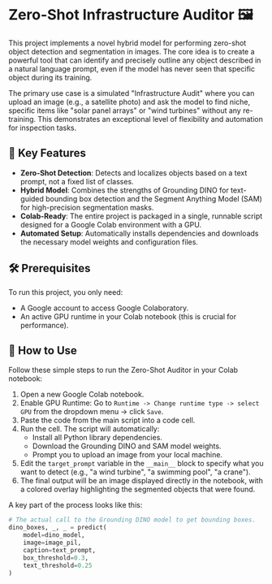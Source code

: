 

# Zero-Shot Infrastructure Auditor 🖼️

This project implements a novel hybrid model for performing zero-shot object detection and segmentation in images. The core idea is to create a powerful tool that can identify and precisely outline any object described in a natural language prompt, even if the model has never seen that specific object during its training.

The primary use case is a simulated "Infrastructure Audit" where you can upload an image (e.g., a satellite photo) and ask the model to find niche, specific items like "solar panel arrays" or "wind turbines" without any re-training. This demonstrates an exceptional level of flexibility and automation for inspection tasks.

## 🌟 Key Features

- **Zero-Shot Detection**: Detects and localizes objects based on a text prompt, not a fixed list of classes.
- **Hybrid Model**: Combines the strengths of Grounding DINO for text-guided bounding box detection and the Segment Anything Model (SAM) for high-precision segmentation masks.
- **Colab-Ready**: The entire project is packaged in a single, runnable script designed for a Google Colab environment with a GPU.
- **Automated Setup**: Automatically installs dependencies and downloads the necessary model weights and configuration files.

## 🛠️ Prerequisites

To run this project, you only need:

- A Google account to access Google Colaboratory.
- An active GPU runtime in your Colab notebook (this is crucial for performance).

## 🚀 How to Use

Follow these simple steps to run the Zero-Shot Auditor in your Colab notebook:

1. Open a new Google Colab notebook.
2. Enable GPU Runtime: Go to `Runtime -> Change runtime type -> select GPU` from the dropdown menu -> click `Save`.
3. Paste the code from the main script into a code cell.
4. Run the cell. The script will automatically:
   - Install all Python library dependencies.
   - Download the Grounding DINO and SAM model weights.
   - Prompt you to upload an image from your local machine.
5. Edit the `target_prompt` variable in the `__main__` block to specify what you want to detect (e.g., "a wind turbine", "a swimming pool", "a crane").
6. The final output will be an image displayed directly in the notebook, with a colored overlay highlighting the segmented objects that were found.

A key part of the process looks like this:

```python
# The actual call to the Grounding DINO model to get bounding boxes.
dino_boxes, _, _ = predict(
    model=dino_model,
    image=image_pil,
    caption=text_prompt,
    box_threshold=0.3,
    text_threshold=0.25
)
